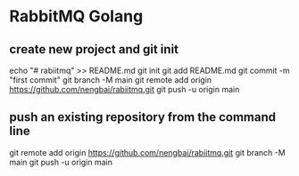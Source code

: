 # RabbitMQ Golang

## create new project and git init

echo "# rabiitmq" >> README.md
git init
git add README.md
git commit -m "first commit"
git branch -M main
git remote add origin <https://github.com/nengbai/rabiitmq.git>
git push -u origin main

## push an existing repository from the command line

git remote add origin <https://github.com/nengbai/rabiitmq.git>
git branch -M main
git push -u origin main

